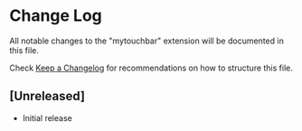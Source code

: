 # Change Log

All notable changes to the "mytouchbar" extension will be documented in this file.

Check [Keep a Changelog](http://keepachangelog.com/) for recommendations on how to structure this file.

## [Unreleased]

- Initial release